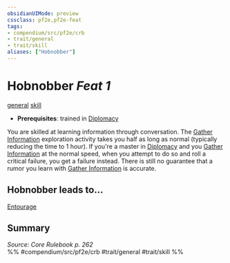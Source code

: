 ```yaml
---
obsidianUIMode: preview
cssclass: pf2e,pf2e-feat
tags:
- compendium/src/pf2e/crb
- trait/general
- trait/skill
aliases: ["Hobnobber"]
---
```

# Hobnobber  *Feat 1*  
[general](rules/traits/general.md)  [skill](rules/traits/skill.md)  

- **Prerequisites**: trained in [Diplomacy](compendium/skills.md#Diplomacy)

You are skilled at learning information through conversation. The [Gather Information](rules/actions/gather-information.md) exploration activity takes you half as long as normal (typically reducing the time to 1 hour). If you're a master in [Diplomacy](compendium/skills.md#Diplomacy) and you [Gather Information](rules/actions/gather-information.md) at the normal speed, when you attempt to do so and roll a critical failure, you get a failure instead. There is still no guarantee that a rumor you learn with [Gather Information](rules/actions/gather-information.md) is accurate.

## Hobnobber leads to...

[Entourage](compendium/feats/entourage-locg.md)

## Summary

*Source: Core Rulebook p. 262*  
%% #compendium/src/pf2e/crb #trait/general #trait/skill %%